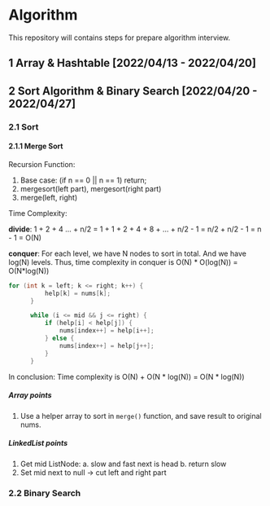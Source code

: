 # Algorithm
This repository will contains steps for prepare algorithm interview.

## 1 Array & Hashtable [2022/04/13 - 2022/04/20]

## 2 Sort Algorithm & Binary Search [2022/04/20 - 2022/04/27]
### 2.1 Sort
#### 2.1.1 Merge Sort
Recursion Function:
  1. Base case: (if n == 0 || n == 1) return;
  2. mergesort(left part), mergesort(right part)
  3. merge(left, right)

Time Complexity:

  **divide**: 1 + 2 + 4 ... + n/2 = 1 + 1 + 2 + 4 + 8 + ... + n/2 - 1 = n/2 + n/2 - 1 = n - 1 = O(N)
  
  **conquer**:
  For each level, we have N nodes to sort in total. And we have log(N) levels. Thus, time complexity in conquer is O(N) * O(log(N)) = O(N*log(N))
  
  ```java
  for (int k = left; k <= right; k++) {
            help[k] = nums[k];
        }

        while (i <= mid && j <= right) {
            if (help[i] < help[j]) {
                nums[index++] = help[i++];
            } else {
                nums[index++] = help[j++];
            }
        }
  ```
  
  In conclusion: Time complexity is O(N) + O(N * log(N)) = O(N * log(N))
##### Array points
 
  1. Use a helper array to sort in `merge()` function, and save result to original nums.
##### LinkedList points
  1. Get mid ListNode:
    a. slow and fast next is head
    b. return slow
  2. Set mid next to null -> cut left and right part
### 2.2 Binary Search
